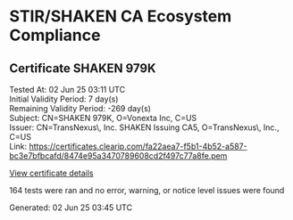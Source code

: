 # STIR/SHAKEN CA Ecosystem Compliance

## Certificate SHAKEN 979K

Tested At: 02 Jun 25 03:11 UTC\
Initial Validity Period: 7 day(s)\
Remaining Validity Period: -269 day(s)\
Subject: CN=SHAKEN 979K, O=Vonexta Inc, C=US\
Issuer: CN=TransNexus\\, Inc. SHAKEN Issuing CA5, O=TransNexus\\, Inc., C=US\
Link: https://certificates.clearip.com/fa22aea7-f5b1-4b52-a587-bc3e7bfbcafd/8474e95a3470789608cd2f497c77a8fe.pem

[View certificate details](https://x509.io/?cert=MIICyzCCAnGgAwIBAgIQY7oi3DQFDgr5eXxWFCmatzAKBggqhkjOPQQDAjBWMQswCQYDVQQGEwJVUzEZMBcGA1UEChMQVHJhbnNOZXh1cywgSW5jLjEsMCoGA1UEAxMjVHJhbnNOZXh1cywgSW5jLiBTSEFLRU4gSXNzdWluZyBDQTUwHhcNMjQwODI5MTkxMDA5WhcNMjQwOTA1MTkxMDA4WjA5MQswCQYDVQQGEwJVUzEUMBIGA1UEChMLVm9uZXh0YSBJbmMxFDASBgNVBAMTC1NIQUtFTiA5NzlLMFkwEwYHKoZIzj0CAQYIKoZIzj0DAQcDQgAEUltdWqXUqMd8%2B2ok64eFtmwOgsPBRuYwOWQUCtTxtw4PL6%2BSff55Abg4YWDCvhfZyiTcx9w2ChC7JPYZIvU0PqOCATwwggE4MAwGA1UdEwEB%2FwQCMAAwDgYDVR0PAQH%2FBAQDAgeAMB0GA1UdDgQWBBTFhxW2URzUgmuduNiwnVdYIxqxSDAfBgNVHSMEGDAWgBTaALOH%2BII%2Fv7oiomRjtfYvzI51yjAXBgNVHSAEEDAOMAwGCmCGSAGG%2FwkBAQQwgaYGA1UdHwSBnjCBmzCBmKA6oDiGNmh0dHBzOi8vYXV0aGVudGljYXRlLWFwaS5pY29uZWN0aXYuY29tL2Rvd25sb2FkL3YxL2NybKJapFgwVjEUMBIGA1UEBwwLQnJpZGdld2F0ZXIxCzAJBgNVBAgMAk5KMRMwEQYDVQQDDApTVEktUEEgQ1JMMQswCQYDVQQGEwJVUzEPMA0GA1UECgwGU1RJLVBBMBYGCCsGAQUFBwEaBAowCKAGFgQ5NzlLMAoGCCqGSM49BAMCA0gAMEUCIQC2yCmFy469TgQQzpZVYQ9fzoWbpH7r7q8xPcHyScAnSQIgJqqkgOIYik%2BLGS30H5gb8vFdqKLQWQVzUFoONXnQC14%3D)

164 tests were ran and no error, warning, or notice level issues were found


Generated: 02 Jun 25 03:45 UTC